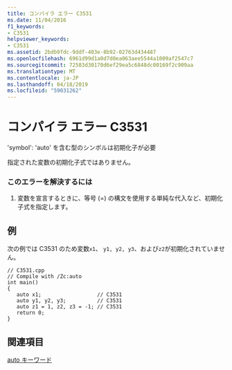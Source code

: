 ```yaml
---
title: コンパイラ エラー C3531
ms.date: 11/04/2016
f1_keywords:
- C3531
helpviewer_keywords:
- C3531
ms.assetid: 2bdb9fdc-9ddf-403e-8b92-02763d434487
ms.openlocfilehash: 6961d99d1a0d7d0ea063aee5544a1009af2547c7
ms.sourcegitcommit: 72583d30170d6ef29ea5c6848dc00169f2c909aa
ms.translationtype: MT
ms.contentlocale: ja-JP
ms.lasthandoff: 04/18/2019
ms.locfileid: "59031262"
---
```

# <a name="compiler-error-c3531"></a>コンパイラ エラー C3531

'symbol': 'auto' を含む型のシンボルは初期化子が必要

指定された変数の初期化子式ではありません。

### <a name="to-correct-this-error"></a>このエラーを解決するには

1. 変数を宣言するときに、等号 (=) の構文を使用する単純な代入など、初期化子式を指定します。

## <a name="example"></a>例

次の例では C3531 のため変数`x1`、 `y1, y2, y3`、および`z2`が初期化されていません。

```
// C3531.cpp
// Compile with /Zc:auto
int main()
{
   auto x1;                  // C3531
   auto y1, y2, y3;          // C3531
   auto z1 = 1, z2, z3 = -1; // C3531
   return 0;
}
```

## <a name="see-also"></a>関連項目

[auto キーワード](../../cpp/auto-keyword.md)